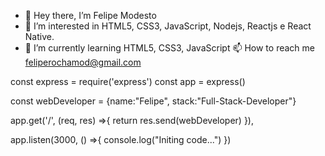 - 👋 Hey there, I’m Felipe Modesto
- 👀 I’m interested in HTML5, CSS3, JavaScript, Nodejs, Reactjs e React Native.
- 🌱 I’m currently learning HTML5, CSS3, JavaScript
 📫 How to reach me feliperochamod@gmail.com

<!---
feliperochamodesto/feliperochamodesto is a ✨ special ✨ repository because its `README.md` (this file) appears on your GitHub profile.
You can click the Preview link to take a look at your changes.
--->


const express = require('express')
const app = express()

const webDeveloper = {name:"Felipe", stack:"Full-Stack-Developer"}

app.get('/', (req, res) =>{
  return res.send(webDeveloper)
}),

app.listen(3000, () =>{
  console.log("Initing code...")
})

